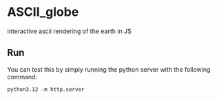 # ASCII_globe
interactive ascii rendering of the earth in JS

## Run
You can test this by simply running the python server with the following command:
```
python3.12 -m http.server
```
